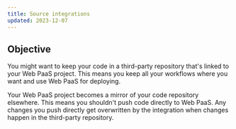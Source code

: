 ```yaml
---
title: Source integrations
updated: 2023-12-07
---
```



## Objective  

You might want to keep your code in a third-party repository that's linked to your Web PaaS project.
This means you keep all your workflows where you want and use Web PaaS for deploying.

Your Web PaaS project becomes a mirror of your code repository elsewhere.
This means you shouldn't push code directly to Web PaaS.
Any changes you push directly get overwritten by the integration when changes happen in the third-party repository.
